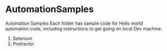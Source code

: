 # AutomationSamples

Automation Samples
Each folder has sample code for Hello world automation code, including instructions to get going on local Dev machine. 

1. Selenium 
2. Protractor
